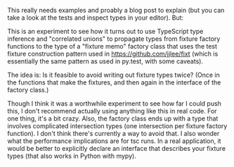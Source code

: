 This really needs examples and proably a blog post to explain (but you can take a look at the tests and inspect types in your editor).  But:

This is an experiment to see how it turns out to use TypeScript type inference and "correlated unions" to propagate types from fixture factory functions to the type of a "fixture memo" factory class that uses the test fixture construction pattern used in https://github.com/jjlee/fixt (which is essentially the same pattern as used in py.test, with some caveats).

The idea is: Is it feasible to avoid writing out fixture types twice?  (Once in the functions that make the fixtures, and then again in the interface of the factory class.)

Though I think it was a worthwhile experiment to see how far I could push this, I don't recommend actually using anything like this in real code.  For one thing, it's a bit crazy.  Also, the factory class ends up with a type that involves complicated intersection types (one intersection per fixture factory function).  I don't think there's currently a way to avoid that.  I also wonder what the performance implications are for tsc runs.  In a real application, it would be better to explicitly declare an interface that describes your fixture types (that also works in Python with mypy).

